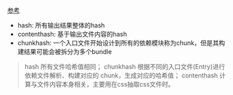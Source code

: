 [参考](https://juejin.im/post/6844903935812059144)

- hash: 所有输出结果整体的hash
- contenthash: 基于输出文件内容的hash
- chunkhash: 一个入口文件开始设计到所有的依赖模块称为chunk，但是其构建结果可能会被拆分为多个bundle

>hash 所有文件哈希值相同； chunkhash 根据不同的入口文件(Entry)进行依赖文件解析、构建对应的 chunk，生成对应的哈希值； contenthash 计算与文件内容本身相关，主要用在css抽取css文件时。
